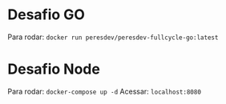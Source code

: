 # Desafio GO #

Para rodar: `docker run peresdev/peresdev-fullcycle-go:latest`

# Desafio Node #

Para rodar: `docker-compose up -d`
Acessar: `localhost:8080`